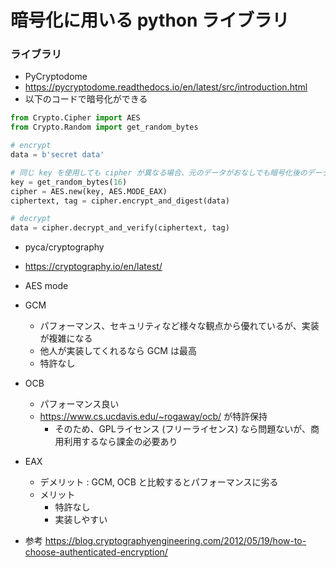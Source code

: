  # 暗号化に用いる python ライブラリ
 ### ライブラリ
 - PyCryptodome
  - https://pycryptodome.readthedocs.io/en/latest/src/introduction.html 
  - 以下のコードで暗号化ができる

```python
from Crypto.Cipher import AES
from Crypto.Random import get_random_bytes

# encrypt
data = b'secret data'

# 同じ key を使用しても cipher が異なる場合、元のデータがおなしでも暗号化後のデータは異なる
key = get_random_bytes(16)
cipher = AES.new(key, AES.MODE_EAX)
ciphertext, tag = cipher.encrypt_and_digest(data)

# decrypt
data = cipher.decrypt_and_verify(ciphertext, tag)

```
 
 - pyca/cryptography
  - https://cryptography.io/en/latest/

 - AES mode
  - GCM 
    - パフォーマンス、セキュリティなど様々な観点から優れているが、実装が複雑になる
    - 他人が実装してくれるなら GCM は最高
    - 特許なし
  - OCB 
    - パフォーマンス良い
    - https://www.cs.ucdavis.edu/~rogaway/ocb/ が特許保持
      - そのため、GPLライセンス (フリーライセンス) なら問題ないが、商用利用するなら課金の必要あり
  - EAX
    - デメリット : GCM, OCB と比較するとパフォーマンスに劣る
    - メリット
      - 特許なし
      - 実装しやすい
  - 参考 https://blog.cryptographyengineering.com/2012/05/19/how-to-choose-authenticated-encryption/